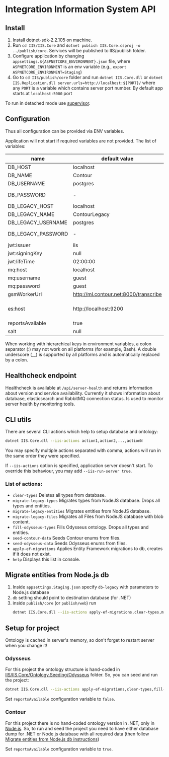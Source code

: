 # Integration Information System API

## Install

1. Install dotnet-sdk-2.2.105 on machine.
2. Run `cd IIS/IIS.Core` and `dotnet publish IIS.Core.csproj -o ../publish/core`. Services will be published to IIS/publish folder.
3. Configure application by changing `appsettings.${ASPNETCORE_ENVIRONMENT}.json` file, where `ASPNETCORE_ENVIRONMENT` is an env variable (e.g., `export ASPNETCORE_ENVIRONMENT=Staging`)
4. Go to `cd IIS/publish/core` folder and run `dotnet IIS.Core.dll`
or `dotnet IIS.Replication.dll server.urls=http://localhost:${PORT}/` where any `PORT` is a variable which contains server port number. By default app starts at `localhost:5000` port

To run in detached mode use [supervisor](https://til.secretgeek.net/linux/supervisor.html).

## Configuration

Thus all configuration can be provided via ENV variables.

Application will not start if required variables are not provided. The list of variables:

| name                        | default value          | Purpose                              |
| --------------------------- | ---------------------- | ------------------------------------ |
| DB_HOST                     | localhost              | databse host                         |
| DB_NAME                     | Contour                | database name                        |
| DB_USERNAME                 | postgres               | database user                        |
| DB_PASSWORD                 | -                      | user password to access database     |
| DB_LEGACY_HOST              | localhost              | databse host                         |
| DB_LEGACY_NAME | ContourLegacy | database name |
| DB_LEGACY_USERNAME | postgres | database user |
| DB_LEGACY_PASSWORD |-| user password to access database |
| jwt:issuer | iis | issuer |
| jwt:signingKey | null | issuer signing key |
| jwt:lifeTime | 02:00:00 | token life time |
| mq:host | localhost | MQ hostname |
| mq:username | guest | MQ user |
| mq:password | guest | MQ password |
| gsmWorkerUrl | http://ml.contour.net:8000/transcribe |  |
| es:host | http://localhost:9200 | URL to elasticsearch node (e.g., http://es.domain.net:9200) |
| reportsAvailable | true |  |
| salt | null | password security key |

When working with hierarchical keys in environment variables, a colon separator (:) may not work on all platforms (for example, Bash). A double underscore (__) is supported by all platforms and is automatically replaced by a colon.

## Healthcheck endpoint

Healthcheck is available at `/api/server-health` and returns information about version and service availability. Currently it shows information about database, elasticsearch and RabbitMQ connection status. Is used to monitor server health by monitoring tools.

## CLI utils

There are several CLI actions which help to setup database and ontology:

```sh
dotnet IIS.Core.dll --iis-actions action1,action2,...,actionN
```

You may specify multiple actions separated with comma, actions will run in the same order they were specified.

If `--iis-actions` option is specified, application server doesn't start. To override this behaviour, you may add `--iis-run-server true`.

### List of actions:
* `clear-types` Deletes all types from database.
* `migrate-legacy-types` Migrates types from NodeJS database. Drops all types and entities.
* `migrate-legacy-entities` Migrates entities from NodeJS database.
* `migrate-legacy-files` Migrates all Files from NodeJS database with blob content.
* `fill-odysseus-types` Fills Odysseus ontology. Drops all types and entities.
* `seed-contour-data` Seeds Contour enums from files.
* `seed-odysseus-data` Seeds Odysseus enums from files.
* `apply-ef-migrations` Applies Entity Framework migrations to db, creates if it does not exist.
* `help` Displays this list in console.

## Migrate entities from Node.js db

1. Inside `appsettings.Staging.json` specify `db-legacy` with parameters to Node.js database
2. `db` setting should point to destination database (for .NET)
3. inside `publish/core` (or `publish/web`) run
   ```sh
   dotnet IIS.Core.dll --iis-actions apply-ef-migrations,clear-types,migrate-legacy-types,seed-contour-data,migrate-legacy-entities,migrate-legacy-files
   ```

## Setup for project

Ontology is cached in server's memory, so don't forget to restart server when you change it!

### Odysseus

For this project the ontology structure is hand-coded in [IIS/IIS.Core/Ontology.Seeding/Odysseus](./IIS/IIS.Core/Ontology.Seeding/Odysseus) folder. So, you can seed and run the project:

```sh
dotnet IIS.Core.dll --iis-actions apply-ef-migrations,clear-types,fill-odysseus-types,seed-odysseus-data
```

Set `reportsAvailable` configuration variable to `false`.

### Contour

For this project there is no hand-coded ontology version in .NET, only in [Node.js](https://git.warfare-tec.com/IIS/iis-api/tree/contour-master/src/ontology/contour). So, to run and seed the project you need to have either database dump for .NET or Node.js database with all required data (then follow [Migrate entities from Node.js db instructions](#migrate-entities-from-nodejs-db))

Set `reportsAvailable` configuration variable to `true`.
